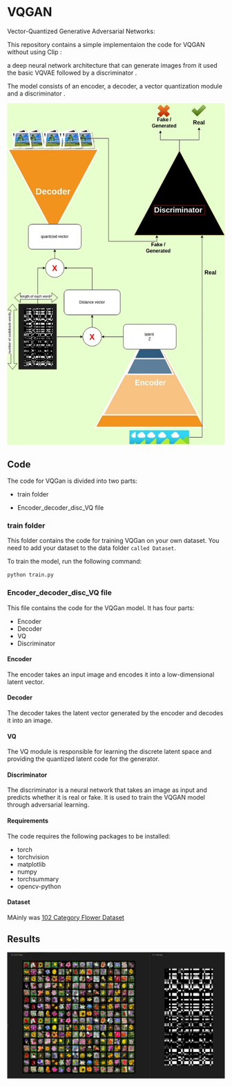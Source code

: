 # VQGAN
Vector-Quantized Generative Adversarial Networks:

This repository contains a simple implementaion the code for VQGAN without using Clip : 

a deep neural network architecture that can generate images from it used the basic VQVAE followed by a discriminator .

The model consists of an encoder, a decoder, a vector quantization module and a discriminator .

![A full visualization of the system ](VQGAN.jpg)


## Code

The code for VQGan is divided into two parts:

* train folder

* Encoder_decoder_disc_VQ file

### train folder

This folder contains the code for training VQGan on your own dataset. You need to add your dataset to the data folder `called Dataset`.

To train the model, run the following command:

```bash
python train.py
```
### Encoder_decoder_disc_VQ file
This file contains the code for the VQGan model. It has four parts:

* Encoder
* Decoder
* VQ
* Discriminator


#### Encoder

The encoder takes an input image and encodes it into a low-dimensional latent vector.

#### Decoder

The decoder takes the latent vector generated by the encoder and decodes it into an image.

#### VQ

The VQ module is responsible for learning the discrete latent space and providing the quantized latent code for the generator.

#### Discriminator

The discriminator is a neural network that takes an image as input and predicts whether it is real or fake. It is used to train the VQGAN model through adversarial learning.



#### Requirements
The code requires the following packages to be installed:

* torch
* torchvision
* matplotlib
* numpy
* torchsummary
* opencv-python

#### Dataset

MAinly was [102 Category Flower Dataset](https://www.robots.ox.ac.uk/~vgg/data/flowers/102/)

## Results 

![results of epoch 60 ](epoch60.png)




